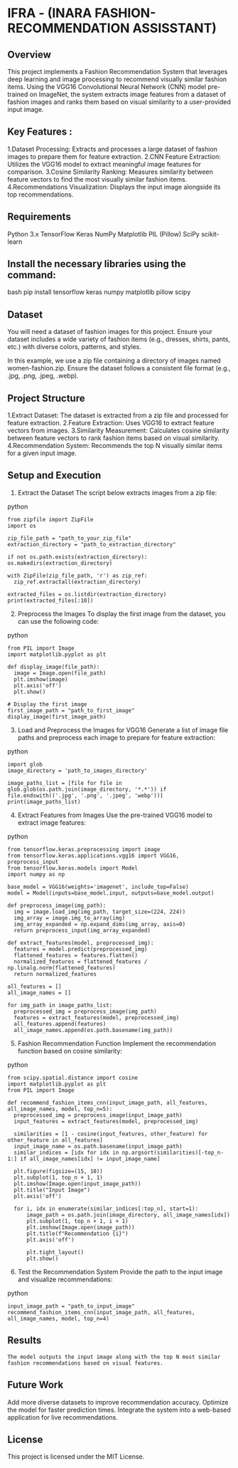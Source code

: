 # IFRA - (INARA FASHION-RECOMMENDATION ASSISSTANT)

## Overview
This project implements a Fashion Recommendation System that leverages deep learning and image processing to recommend visually similar fashion items. Using the VGG16 Convolutional Neural Network (CNN) model pre-trained on ImageNet, the system extracts image features from a dataset of fashion images and ranks them based on visual similarity to a user-provided input image.

## Key Features : 
  1.Dataset Processing: Extracts and processes a large dataset of fashion images to prepare them for feature extraction.
  2.CNN Feature Extraction: Utilizes the VGG16 model to extract meaningful image features for comparison.
  3.Cosine Similarity Ranking: Measures similarity between feature vectors to find the most visually similar fashion items.
  4.Recommendations Visualization: Displays the input image alongside its top recommendations.
## Requirements
  Python 3.x
  TensorFlow
  Keras
  NumPy
  Matplotlib
  PIL (Pillow)
  SciPy
  scikit-learn
  
## Install the necessary libraries using the command:

bash
  pip install tensorflow keras numpy matplotlib pillow scipy
## Dataset
  You will need a dataset of fashion images for this project. Ensure your dataset includes a wide variety of fashion items (e.g., dresses, shirts, pants, etc.) with diverse colors, patterns, and styles.

In this example, we use a zip file containing a directory of images named women-fashion.zip. Ensure the dataset follows a consistent file format (e.g., .jpg, .png, .jpeg, .webp).

## Project Structure
  1.Extract Dataset: The dataset is extracted from a zip file and processed for feature extraction.
  2.Feature Extraction: Uses VGG16 to extract feature vectors from images.
  3.Similarity Measurement: Calculates cosine similarity between feature vectors to rank fashion items based on visual similarity.
  4.Recommendation System: Recommends the top N visually similar items for a given input image.
## Setup and Execution
  1. Extract the Dataset
  The script below extracts images from a zip file:

  python
    
    from zipfile import ZipFile
    import os

    zip_file_path = "path_to_your_zip_file"
    extraction_directory = "path_to_extraction_directory"

    if not os.path.exists(extraction_directory):
    os.makedirs(extraction_directory)

    with ZipFile(zip_file_path, 'r') as zip_ref:
      zip_ref.extractall(extraction_directory)

    extracted_files = os.listdir(extraction_directory)
    print(extracted_files[:10])
2. Preprocess the Images
  To display the first image from the dataset, you can use the following code:

  python
   
    from PIL import Image
    import matplotlib.pyplot as plt

    def display_image(file_path):
      image = Image.open(file_path)
      plt.imshow(image)
      plt.axis('off')
      plt.show()

    # Display the first image
    first_image_path = "path_to_first_image"
    display_image(first_image_path)
3. Load and Preprocess the Images for VGG16
  Generate a list of image file paths and preprocess each image to prepare for feature extraction:

  python
    
    import glob
    image_directory = 'path_to_images_directory'

    image_paths_list = [file for file in glob.glob(os.path.join(image_directory, '*.*')) if file.endswith(('.jpg', '.png', '.jpeg', 'webp'))]
    print(image_paths_list)
4. Extract Features from Images
  Use the pre-trained VGG16 model to extract image features:

  python
    
    from tensorflow.keras.preprocessing import image
    from tensorflow.keras.applications.vgg16 import VGG16, preprocess_input
    from tensorflow.keras.models import Model
    import numpy as np

    base_model = VGG16(weights='imagenet', include_top=False)
    model = Model(inputs=base_model.input, outputs=base_model.output)

    def preprocess_image(img_path):
      img = image.load_img(img_path, target_size=(224, 224))
      img_array = image.img_to_array(img)
      img_array_expanded = np.expand_dims(img_array, axis=0)
      return preprocess_input(img_array_expanded)

    def extract_features(model, preprocessed_img):
      features = model.predict(preprocessed_img)
      flattened_features = features.flatten()
      normalized_features = flattened_features / np.linalg.norm(flattened_features)
      return normalized_features

    all_features = []
    all_image_names = []

    for img_path in image_paths_list:
      preprocessed_img = preprocess_image(img_path)
      features = extract_features(model, preprocessed_img)
      all_features.append(features)
      all_image_names.append(os.path.basename(img_path))
5. Fashion Recommendation Function
  Implement the recommendation function based on cosine similarity:

python
 
    from scipy.spatial.distance import cosine
    import matplotlib.pyplot as plt
    from PIL import Image

    def recommend_fashion_items_cnn(input_image_path, all_features, all_image_names, model, top_n=5):
      preprocessed_img = preprocess_image(input_image_path)
      input_features = extract_features(model, preprocessed_img)
      
      similarities = [1 - cosine(input_features, other_feature) for other_feature in all_features]
      input_image_name = os.path.basename(input_image_path)
      similar_indices = [idx for idx in np.argsort(similarities)[-top_n-1:] if all_image_names[idx] != input_image_name]

      plt.figure(figsize=(15, 10))
      plt.subplot(1, top_n + 1, 1)
      plt.imshow(Image.open(input_image_path))
      plt.title("Input Image")
      plt.axis('off')

      for i, idx in enumerate(similar_indices[:top_n], start=1):
          image_path = os.path.join(image_directory, all_image_names[idx])
          plt.subplot(1, top_n + 1, i + 1)
          plt.imshow(Image.open(image_path))
          plt.title(f"Recommendation {i}")
          plt.axis('off')
  
          plt.tight_layout()
          plt.show()
6. Test the Recommendation System
Provide the path to the input image and visualize recommendations:

  python
   
    input_image_path = "path_to_input_image"
    recommend_fashion_items_cnn(input_image_path, all_features, all_image_names, model, top_n=4)
## Results
    The model outputs the input image along with the top N most similar fashion recommendations based on visual features.

## Future Work
  Add more diverse datasets to improve recommendation accuracy.
  Optimize the model for faster prediction times.
  Integrate the system into a web-based application for live recommendations.
## License
  This project is licensed under the MIT License.
